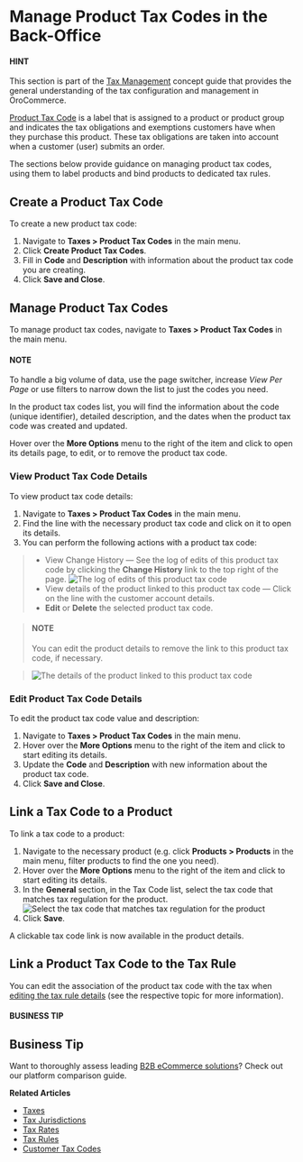 <a id="taxes-product-tax-code"></a>

# Manage Product Tax Codes in the Back-Office

<!-- begin -->

#### HINT
This section is part of the [Tax Management](../../../concept-guides/taxes/index.md#concept-guide-taxes) concept guide that provides the general understanding of the tax configuration and management in OroCommerce.

[Product Tax Code](../../../glossary.md#term-Product-Tax-Code) is a label that is assigned to a product or product group and indicates the tax obligations and exemptions customers have when they purchase this product. These tax obligations are taken into account when a customer (user) submits an order.

The sections below provide guidance on managing product tax codes, using them to label products and bind products to dedicated tax rules.

## Create a Product Tax Code

To create a new product tax code:

1. Navigate to **Taxes > Product Tax Codes** in the main menu.
2. Click **Create Product Tax Codes**.
3. Fill in **Code** and **Description** with information about the product tax code you are creating.
4. Click **Save and Close**.

## Manage Product Tax Codes

To manage product tax codes, navigate to **Taxes > Product Tax Codes** in the main menu.

#### NOTE
To handle a big volume of data, use the page switcher, increase *View Per Page* or use filters to narrow down the list to just the codes you need.

In the product tax codes list, you will find the information about the code (unique identifier), detailed description, and the dates when the product tax code was created and updated.

Hover over the <i class="fa fa-ellipsis-h fa-lg" aria-hidden="true"></i> **More Options** menu to the right of the item and click <i class="fa fa-eye fa-lg" aria-hidden="true"></i> to open its details page, <i class="fa fa-edit fa-lg" aria-hidden="true"></i> to edit, or <i class="fas fa-trash-alt" aria-hidden="true"></i> to remove the product tax code.

### View Product Tax Code Details

To view product tax code details:

1. Navigate to **Taxes > Product Tax Codes** in the main menu.
2. Find the line with the necessary product tax code and click on it to open its details.
3. You can perform the following actions with a product tax code:

> * View Change History — See the log of edits of this product tax code by clicking the **Change History** link to the top right of the page.
>   ![The log of edits of this product tax code](user/img/taxes/MEDICAL_IDENTIFICATION_TAGS_View_ProductTaxCodes_Taxes_ChangeHistory.png)
> * View details of the product linked to this product tax code — Click on the line with the customer account details.
> * <i class="fa fa-edit fa-lg" aria-hidden="true"></i> **Edit** or <i class="fas fa-trash-alt" aria-hidden="true"></i> **Delete** the selected product tax code.

>   #### NOTE
>   You can edit the product details to remove the link to this product tax code, if necessary.

>   ![The details of the product linked to this product tax code](user/img/taxes/link_tax_code_to_product.png)

### Edit Product Tax Code Details

To edit the product tax code value and description:

1. Navigate to **Taxes > Product Tax Codes** in the main menu.
2. Hover over the <i class="fa fa-ellipsis-h fa-lg" aria-hidden="true"></i> **More Options** menu to the right of the item and click <i class="fa fa-edit fa-lg" aria-hidden="true"></i> to start editing its details.
3. Update the **Code** and **Description** with new information about the product tax code.
4. Click **Save and Close**.

## Link a Tax Code to a Product

To link a tax code to a product:

1. Navigate to the necessary product (e.g. click **Products > Products** in the main menu, filter products to find the one you need).
2. Hover over the <i class="fa fa-ellipsis-h fa-lg" aria-hidden="true"></i> **More Options** menu to the right of the item and click <i class="fa fa-edit fa-lg" aria-hidden="true"></i> to start editing its details.
3. In the **General** section, in the Tax Code list, select the tax code that matches tax regulation for the product.
   ![Select the tax code that matches tax regulation for the product](user/img/taxes/select_tax_codes_for_product.png)
4. Click **Save**.

A clickable tax code link is now available in the product details.

## Link a Product Tax Code to the Tax Rule

You can edit the association of the product tax code with the tax when [editing the tax rule details](../tax-rules/index.md#tax-rules-edit) (see the respective topic for more information).

#### BUSINESS TIP
## Business Tip

Want to thoroughly assess leading <a href="https://oroinc.com/b2b-ecommerce/b2b-ecommerce-comparison" target="_blank">B2B eCommerce solutions</a>? Check out our platform comparison guide.

**Related Articles**

* [Taxes](../index.md#user-guide-taxes)
* [Tax Jurisdictions](../tax-jurisdictions/index.md#taxes-tax-jurisdiction)
* [Tax Rates](../taxes/index.md#user-guide-taxes-tax-rates)
* [Tax Rules](../tax-rules/index.md#tax-rules)
* [Customer Tax Codes](../customer-tax-codes/index.md#user-guide-taxes-customer-tax-codes)

<!-- finish -->
<!-- fa-bars = fa-navicon -->
<!-- Ic Tiles is used as Set As Default in saved views, and as tiles in display layout options -->
<!-- IcPencil refers to Rename in Commerce and Inline Editing in CRM -->
<!-- Check mark in the square. -->
<!-- SortDesc is also used as drop-down arrow -->
